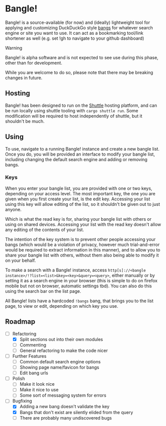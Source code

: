 # Bangle!

Bangle! is a source-available (for now) and (ideally) lightweight tool for applying and customizing
DuckDuckGo style [bangs](https://duckduckgo.com/bangs) for whatever search engine or
site you want to use. It can act as a bookmarking tool/link shortener as well
(e.g. set !gh to navigate to your github dashboard)

> [!WARNING]
> Bangle! is alpha software and is not expected to see use during this phase, other than for development.
>
> While you are welcome to do so, please note that there may be breaking changes in future.


## Hosting

Bangle! has been designed to run on the [Shuttle](https://www.shuttle.rs/) hosting platform,
and can be run locally using shuttle tooling with `cargo shuttle run`.
Some modification will be required to host independently of shuttle, but it shouldn't be much.

## Using

To use, navigate to a running Bangle! instance and create a new bangle list.
Once you do, you will be provided an interface to modify your bangle list, including changing the default search engine and adding or removing bangs.

### Keys

When you enter your bangle list, you are provided with one or two keys, depending on your access level. The most important key, the one you are given when you first create your list, is the edit key. Accessing your list using this key will allow editing of the list, so it shouldn't be given out to just anyone.

Which is what the read key is for, sharing your bangle list with others or using on shared devices. Accessing your list with the read key doesn't allow any editing of the contents of your list.

The intention of the key system is to prevent other people accessing your bangs
(which would be a violation of privacy, however much trial-and-error would be required to extract information in this manner),
and to allow you to share your bangle list with others, without them also being able to modify it on your behalf.

To make a search with a Bangle! instance, access `http[s]://<bangle instance>/!?list=<list>&key=<key>&query=<query>`, either manually or by setting it as a search engine in your browser (this is simple to do on firefox mobile but not on browser, automatic settings tbd). You can also do this using the search bar on the list page.

All Bangle! lists have a hardcoded `!bangs` bang, that brings you to the list page, to view or edit, depending on which key you use.

## Roadmap

- [ ] Refactoring
    - [X] Split sections out into their own modules
    - [ ] Commenting
    - [ ] General refactoring to make the code nicer
- [ ] Further Features
    - [ ] Common default search engine options
    - [ ] Showing page name/favicon for bangs
    - [ ] Edit bang urls
- [ ] Polish
    - [ ] Make it look nice
    - [ ] Make it nice to use
    - [ ] Some sort of messaging system for errors
- [ ] Bugfixing
    - [X] Adding a new bang doesn't validate the key
    - [X] Bangs that don't exist are silently elided from the query
    - [ ] There are probably many undiscovered bugs